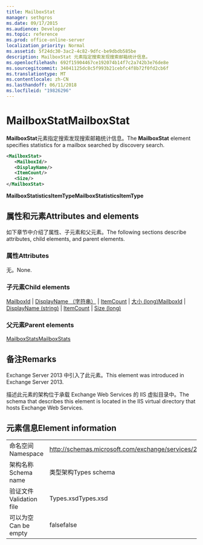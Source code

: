 ```yaml
---
title: MailboxStat
manager: sethgros
ms.date: 09/17/2015
ms.audience: Developer
ms.topic: reference
ms.prod: office-online-server
localization_priority: Normal
ms.assetid: 5f24dc30-3ac2-4c82-9dfc-be9dbdb585be
description: MailboxStat 元素指定搜索发现搜索邮箱统计信息。
ms.openlocfilehash: 692f15904467ce192074b14f7c2a742b3e76de8e
ms.sourcegitcommit: 34041125dc8c5f993b21cebfc4f8b72f0fd2cb6f
ms.translationtype: MT
ms.contentlocale: zh-CN
ms.lasthandoff: 06/11/2018
ms.locfileid: "19826296"
---
```

# <a name="mailboxstat"></a><span data-ttu-id="ecd7c-103">MailboxStat</span><span class="sxs-lookup"><span data-stu-id="ecd7c-103">MailboxStat</span></span>

<span data-ttu-id="ecd7c-104">**MailboxStat**元素指定搜索发现搜索邮箱统计信息。</span><span class="sxs-lookup"><span data-stu-id="ecd7c-104">The **MailboxStat** element specifies statistics for a mailbox searched by discovery search.</span></span> 
  
```XML
<MailboxStat>
   <MailboxId/>
   <DisplayName/>
   <ItemCount/>
   <Size/>
</MailboxStat>
```

<span data-ttu-id="ecd7c-105">**MailboxStatisticsItemType**</span><span class="sxs-lookup"><span data-stu-id="ecd7c-105">**MailboxStatisticsItemType**</span></span>

## <a name="attributes-and-elements"></a><span data-ttu-id="ecd7c-106">属性和元素</span><span class="sxs-lookup"><span data-stu-id="ecd7c-106">Attributes and elements</span></span>

<span data-ttu-id="ecd7c-107">如下章节中介绍了属性、子元素和父元素。</span><span class="sxs-lookup"><span data-stu-id="ecd7c-107">The following sections describe attributes, child elements, and parent elements.</span></span>
  
### <a name="attributes"></a><span data-ttu-id="ecd7c-108">属性</span><span class="sxs-lookup"><span data-stu-id="ecd7c-108">Attributes</span></span>

<span data-ttu-id="ecd7c-109">无。</span><span class="sxs-lookup"><span data-stu-id="ecd7c-109">None.</span></span>
  
### <a name="child-elements"></a><span data-ttu-id="ecd7c-110">子元素</span><span class="sxs-lookup"><span data-stu-id="ecd7c-110">Child elements</span></span>

<span data-ttu-id="ecd7c-111">[MailboxId](mailboxid.md) | [DisplayName （字符串）](displayname-string.md) | [ItemCount](itemcount.md) | [大小 (long)](size-long.md)</span><span class="sxs-lookup"><span data-stu-id="ecd7c-111">[MailboxId](mailboxid.md) | [DisplayName (string)](displayname-string.md) | [ItemCount](itemcount.md) | [Size (long)](size-long.md)</span></span>
  
### <a name="parent-elements"></a><span data-ttu-id="ecd7c-112">父元素</span><span class="sxs-lookup"><span data-stu-id="ecd7c-112">Parent elements</span></span>

[<span data-ttu-id="ecd7c-113">MailboxStats</span><span class="sxs-lookup"><span data-stu-id="ecd7c-113">MailboxStats</span></span>](mailboxstats.md)
  
## <a name="remarks"></a><span data-ttu-id="ecd7c-114">备注</span><span class="sxs-lookup"><span data-stu-id="ecd7c-114">Remarks</span></span>

<span data-ttu-id="ecd7c-115">Exchange Server 2013 中引入了此元素。</span><span class="sxs-lookup"><span data-stu-id="ecd7c-115">This element was introduced in Exchange Server 2013.</span></span>
  
<span data-ttu-id="ecd7c-116">描述此元素的架构位于承载 Exchange Web Services 的 IIS 虚拟目录中。</span><span class="sxs-lookup"><span data-stu-id="ecd7c-116">The schema that describes this element is located in the IIS virtual directory that hosts Exchange Web Services.</span></span>
  
## <a name="element-information"></a><span data-ttu-id="ecd7c-117">元素信息</span><span class="sxs-lookup"><span data-stu-id="ecd7c-117">Element information</span></span>

|||
|:-----|:-----|
|<span data-ttu-id="ecd7c-118">命名空间</span><span class="sxs-lookup"><span data-stu-id="ecd7c-118">Namespace</span></span>  <br/> |http://schemas.microsoft.com/exchange/services/2006/types  <br/> |
|<span data-ttu-id="ecd7c-119">架构名称</span><span class="sxs-lookup"><span data-stu-id="ecd7c-119">Schema name</span></span>  <br/> |<span data-ttu-id="ecd7c-120">类型架构</span><span class="sxs-lookup"><span data-stu-id="ecd7c-120">Types schema</span></span>  <br/> |
|<span data-ttu-id="ecd7c-121">验证文件</span><span class="sxs-lookup"><span data-stu-id="ecd7c-121">Validation file</span></span>  <br/> |<span data-ttu-id="ecd7c-122">Types.xsd</span><span class="sxs-lookup"><span data-stu-id="ecd7c-122">Types.xsd</span></span>  <br/> |
|<span data-ttu-id="ecd7c-123">可以为空</span><span class="sxs-lookup"><span data-stu-id="ecd7c-123">Can be empty</span></span>  <br/> |<span data-ttu-id="ecd7c-124">false</span><span class="sxs-lookup"><span data-stu-id="ecd7c-124">false</span></span>  <br/> |
   


